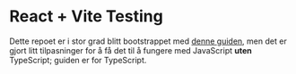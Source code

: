 # React + Vite Testing

Dette repoet er i stor grad blitt bootstrappet med [denne guiden](https://dev.to/teyim/effortless-testing-setup-for-react-with-vite-typescript-jest-and-react-testing-library-1c48), men det er gjort litt tilpasninger for å få det til å fungere med JavaScript **uten** TypeScript; guiden er for TypeScript. 